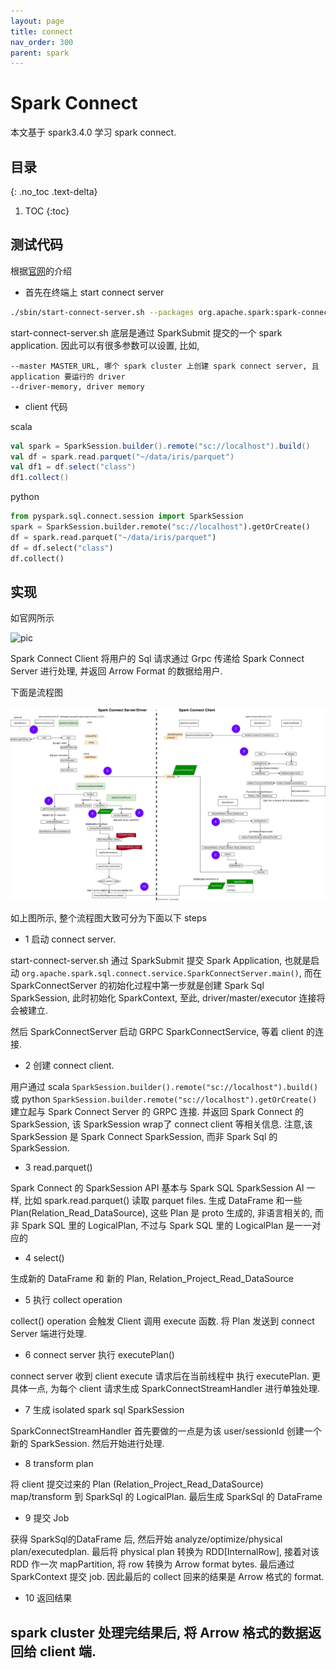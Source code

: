 ```yaml
---
layout: page
title: connect
nav_order: 300
parent: spark 
---
```


# Spark Connect

本文基于 spark3.4.0 学习 spark connect.

## 目录
{: .no_toc .text-delta}

1. TOC
{:toc}

## 测试代码

根据[官网](https://spark.apache.org/docs/latest/spark-connect-overview.html)的介绍

- 首先在终端上 start connect server

``` bash
./sbin/start-connect-server.sh --packages org.apache.spark:spark-connect_2.12:3.4.0
```

start-connect-server.sh 底层是通过 SparkSubmit 提交的一个 spark application. 因此可以有很多参数可以设置,
比如, 

``` console
--master MASTER_URL, 哪个 spark cluster 上创建 spark connect server, 且 application 要运行的 driver
--driver-memory, driver memory
```

- client 代码 

scala

``` scala
val spark = SparkSession.builder().remote("sc://localhost").build()
val df = spark.read.parquet("~/data/iris/parquet")
val df1 = df.select("class")
df1.collect()
```

python

``` python
from pyspark.sql.connect.session import SparkSession
spark = SparkSession.builder.remote("sc://localhost").getOrCreate()
df = spark.read.parquet("~/data/iris/parquet")
df = df.select("class")
df.collect()
```

## 实现

如官网所示 

![pic](https://spark.apache.org/docs/latest/img/spark-connect-communication.png)

Spark Connect Client 将用户的 Sql 请求通过 Grpc 传递给 Spark Connect Server 进行处理, 并返回 Arrow Format 的数据给用户.

下面是流程图

![connect](/docs/spark/connect/spark-connect.drawio.svg)

如上图所示, 整个流程图大致可分为下面以下 steps


- 1 启动 connect server.

start-connect-server.sh 通过 SparkSubmit 提交 Spark Application, 也就是启动 `org.apache.spark.sql.connect.service.SparkConnectServer.main()`, 而在 SparkConnectServer 的初始化过程中第一步就是创建 Spark Sql SparkSession, 此时初始化 SparkContext, 至此, driver/master/executor 连接将会被建立.

然后 SparkConnectServer 启动 GRPC SparkConnectService, 等着 client 的连接.

- 2 创建 connect client.

用户通过 scala `SparkSession.builder().remote("sc://localhost").build()` 或 python `SparkSession.builder.remote("sc://localhost").getOrCreate()` 建立起与 Spark Connect Server 的 GRPC 连接. 并返回 Spark Connect 的 SparkSession, 该 SparkSession wrap了 connect client 等相关信息. 注意,该 SparkSession 是 Spark Connect SparkSession, 而非 Spark Sql 的 SparkSession.

- 3 read.parquet()

Spark Connect 的 SparkSession API 基本与  Spark SQL SparkSession AI 一样, 比如 spark.read.parquet() 读取 parquet files. 生成 DataFrame 和一些 Plan(Relation_Read_DataSource), 这些 Plan 是 proto 生成的, 非语言相关的, 而非 Spark SQL 里的 LogicalPlan, 不过与 Spark SQL 里的 LogicalPlan 是一一对应的

- 4 select()

生成新的 DataFrame 和 新的 Plan, Relation_Project_Read_DataSource

- 5 执行 collect operation

collect() operation 会触发 Client 调用 execute 函数. 将 Plan 发送到 connect Server 端进行处理.

- 6 connect server 执行 executePlan()

connect server 收到 client execute 请求后在当前线程中 执行 executePlan. 更具体一点, 为每个 client 请求生成 SparkConnectStreamHandler 进行单独处理.

- 7 生成 isolated spark sql SparkSession

SparkConnectStreamHandler 首先要做的一点是为该 user/sessionId 创建一个新的 SparkSession. 然后开始进行处理.

- 8 transform plan

将 client 提交过来的 Plan (Relation_Project_Read_DataSource) map/transform 到 SparkSql 的 LogicalPlan. 最后生成 SparkSql 的 DataFrame

- 9 提交 Job

获得 SparkSql的DataFrame 后, 然后开始 analyze/optimize/physical plan/executedplan. 最后将 physical plan 转换为 RDD[InternalRow], 接着对该 RDD 作一次 mapPartition, 将 row 转换为 Arrow format bytes. 最后通过 SparkContext 提交 job. 因此最后的 collect 回来的结果是 Arrow 格式的 format.

- 10 返回结果

spark cluster 处理完结果后, 将 Arrow 格式的数据返回给 client 端.
- 